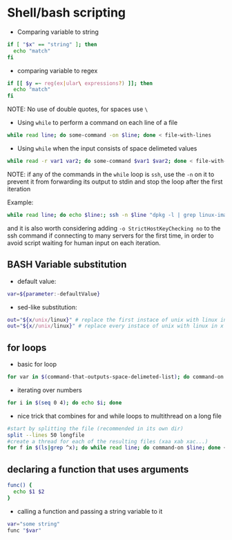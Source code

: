 # Shell/bash scripting

* Comparing variable to string

```bash
if [ "$x" == "string" ]; then
  echo "match"
fi
```

* comparing variable to regex

```bash
if [[ $y =~ reg(ex|ular\ expressions?) ]]; then
  echo "match"
fi
```

NOTE: No use of double quotes, for spaces use `\ `

* Using `while` to perform a command on each line of a file

```bash
while read line; do some-command -on $line; done < file-with-lines
```

* Using `while` when the input consists of space delimeted values

```bash
while read -r var1 var2; do some-command $var1 $var2; done < file-with-lines
```

NOTE: if any of the commands in the `while` loop is `ssh`, use the `-n` on it to prevent it from forwarding its output to stdin and stop the loop after the first iteration

Example:

```bash
while read line; do echo $line:; ssh -n $line "dpkg -l | grep linux-image; uname -a"; done < ~/source_file
```

and it is also worth considering adding `-o StrictHostKeyChecking no` to the ssh command if connecting to many servers for the first time, in order to avoid script waiting for human input on each iteration.

## BASH Variable substitution

* default value:

```bash
var=${parameter:-defaultValue}
```

* sed-like substitution:

```bash
out="${x/unix/linux}" # replace the first instace of unix with linux in x
out="${x//unix/linux}" # replace every instace of unix with linux in x
```

## for loops

* basic for loop

```bash
for var in $(command-that-outputs-space-delimeted-list); do command-on $f; done
```

* iterating over numbers

```bash
for i in $(seq 0 4); do echo $i; done
```

* nice trick that combines for and while loops to multithread on a long file

```bash
#start by splitting the file (recommended in its own dir)
split --lines 50 longfile
#create a thread for each of the resulting files (xaa xab xac...)
for f in $(ls|grep ^x); do while read line; do command-on $line; done < $f & done
```
## declaring a function that uses arguments

```bash
func() {
  echo $1 $2
}
```

* calling a function and passing a string variable to it

```bash
var="some string"
func "$var"
```
